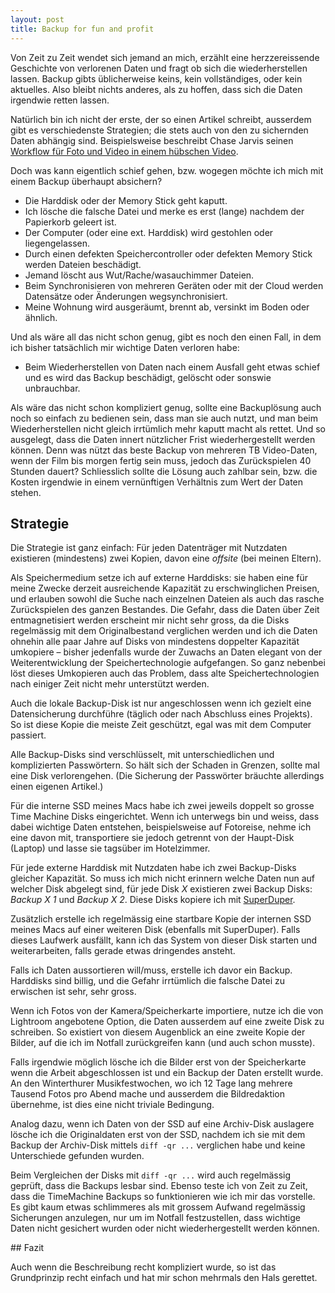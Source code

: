 ```yaml
---
layout: post
title: Backup for fun and profit
---
```


Von Zeit zu Zeit wendet sich jemand an mich, erzählt eine herzzereissende
Geschichte von verlorenen Daten und fragt ob sich die wiederherstellen lassen.
Backup gibts üblicherweise keins, kein vollständiges, oder kein aktuelles.
Also bleibt nichts anderes, als zu hoffen, dass sich die Daten irgendwie
retten lassen.

Natürlich bin ich nicht der erste, der so einen Artikel schreibt, ausserdem
gibt es verschiedenste Strategien; die stets auch von den zu sichernden Daten
abhängig sind.
Beispielsweise beschreibt Chase Jarvis seinen
[Workflow für Foto und Video in einem hübschen Video](http://blog.chasejarvis.com/blog/2010/06/workflow-and-backup-for-photo-video/).

Doch was kann eigentlich schief gehen, bzw. wogegen möchte ich mich mit
einem Backup überhaupt absichern?

* Die Harddisk oder der Memory Stick geht kaputt.
* Ich lösche die falsche Datei und merke es erst (lange) nachdem der
  Papierkorb geleert ist.
* Der Computer (oder eine ext. Harddisk) wird gestohlen oder liegengelassen.
* Durch einen defekten Speichercontroller oder defekten Memory Stick
  werden Dateien beschädigt.
* Jemand löscht aus Wut/Rache/wasauchimmer Dateien.
* Beim Synchronisieren von mehreren Geräten oder mit der Cloud werden
  Datensätze oder Änderungen wegsynchronisiert.
* Meine Wohnung wird ausgeräumt, brennt ab, versinkt im Boden oder
  ähnlich.

Und als wäre all das nicht schon genug, gibt es noch den einen Fall,
in dem ich bisher tatsächlich mir wichtige Daten verloren habe:

* Beim Wiederherstellen von Daten nach einem Ausfall geht etwas schief
und es wird das Backup beschädigt, gelöscht oder sonswie unbrauchbar.

Als wäre das nicht schon kompliziert genug, sollte eine Backuplösung
auch noch so einfach zu bedienen sein, dass man sie auch nutzt, und man
beim Wiederherstellen nicht gleich irrtümlich mehr kaputt macht als
rettet.
Und so ausgelegt, dass die Daten innert nützlicher Frist wiederhergestellt
werden können.
Denn was nützt das beste Backup von mehreren TB Video-Daten, wenn der Film
bis morgen fertig sein muss, jedoch das Zurückspielen 40 Stunden dauert?
Schliesslich sollte die Lösung auch zahlbar sein, bzw. die Kosten irgendwie
in einem vernünftigen Verhältnis zum Wert der Daten stehen.

## Strategie

Die Strategie ist ganz einfach: Für jeden Datenträger mit Nutzdaten
existieren (mindestens) zwei Kopien, davon eine *offsite*
(bei meinen Eltern).

Als Speichermedium setze ich auf externe Harddisks: sie haben eine für meine
Zwecke derzeit ausreichende Kapazität zu erschwinglichen Preisen, und erlauben
sowohl die Suche nach einzelnen Dateien als auch das rasche Zurückspielen des
ganzen Bestandes.
Die Gefahr, dass die Daten über Zeit entmagnetisiert werden erscheint mir
nicht sehr gross, da die Disks regelmässig mit dem Originalbestand verglichen
werden und ich die Daten ohnehin alle paar Jahre auf Disks von mindestens
doppelter Kapazität umkopiere – bisher jedenfalls wurde der Zuwachs an Daten
elegant von der Weiterentwicklung der Speichertechnologie aufgefangen.
So ganz nebenbei löst dieses Umkopieren auch das Problem, dass alte
Speichertechnologien nach einiger Zeit nicht mehr unterstützt werden.

Auch die lokale Backup-Disk ist nur angeschlossen wenn ich gezielt eine
Datensicherung durchführe (täglich oder nach Abschluss eines Projekts).
So ist diese Kopie die meiste Zeit geschützt, egal was mit dem Computer
passiert.

Alle Backup-Disks sind verschlüsselt, mit unterschiedlichen und
komplizierten Passwörtern.
So hält sich der Schaden in Grenzen, sollte mal eine Disk verlorengehen.
(Die Sicherung der Passwörter bräuchte allerdings einen eigenen Artikel.)

Für die interne SSD meines Macs habe ich zwei jeweils doppelt so grosse
Time Machine Disks eingerichtet.
Wenn ich unterwegs bin und weiss, dass dabei wichtige Daten entstehen,
beispielsweise auf Fotoreise, nehme ich eine davon mit, transportiere
sie jedoch getrennt von der Haupt-Disk (Laptop) und lasse sie tagsüber
im Hotelzimmer.

Für jede externe Harddisk mit Nutzdaten habe ich zwei Backup-Disks
gleicher Kapazität. So muss ich mich nicht erinnern welche Daten nun
auf welcher Disk abgelegt sind, für jede Disk *X* existieren zwei Backup
Disks: *Backup X 1* und *Backup X 2*.
Diese Disks kopiere ich mit
[SuperDuper](http://www.shirt-pocket.com/SuperDuper/).

Zusätzlich erstelle ich regelmässig eine startbare Kopie der internen SSD
meines Macs auf einer weiteren Disk (ebenfalls mit SuperDuper).
Falls dieses Laufwerk ausfällt, kann ich das System von dieser Disk starten
und weiterarbeiten, falls gerade etwas dringendes ansteht.

Falls ich Daten aussortieren will/muss, erstelle ich davor ein Backup.
Harddisks sind billig, und die Gefahr irrtümlich die falsche Datei zu
erwischen ist sehr, sehr gross.

Wenn ich Fotos von der Kamera/Speicherkarte importiere, nutze ich die
von Lightroom angebotene Option, die Daten ausserdem auf eine zweite Disk
zu schreiben. So existiert von diesem Augenblick an eine zweite Kopie der
Bilder, auf die ich im Notfall zurückgreifen kann (und auch schon musste).

Falls irgendwie möglich lösche ich die Bilder erst von der Speicherkarte
wenn die Arbeit abgeschlossen ist und ein Backup der Daten erstellt wurde.
An den Winterthurer Musikfestwochen, wo ich 12 Tage lang mehrere Tausend
Fotos pro Abend mache und ausserdem die Bildredaktion übernehme, ist dies
eine nicht triviale Bedingung.

Analog dazu, wenn ich Daten von der SSD auf eine Archiv-Disk auslagere
lösche ich die Originaldaten erst von der SSD, nachdem ich sie mit dem
Backup der Archiv-Disk mittels `diff -qr ...` verglichen habe und keine
Unterschiede gefunden wurden.

Beim Vergleichen der Disks mit `diff -qr ...` wird auch regelmässig
geprüft, dass die Backups lesbar sind.
Ebenso teste ich von Zeit zu Zeit, dass die TimeMachine Backups so
funktionieren wie ich mir das vorstelle.
Es gibt kaum etwas schlimmeres als mit grossem Aufwand regelmässig
Sicherungen anzulegen, nur um im Notfall festzustellen, dass wichtige
Daten nicht gesichert wurden oder nicht wiederhergestellt werden
können.

## Fazit

Auch wenn die Beschreibung recht kompliziert wurde, so ist das
Grundprinzip recht einfach und hat mir schon mehrmals den Hals
gerettet.
